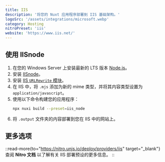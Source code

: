 ```yaml
---
title: IIS
description: '将您的 Nuxt 应用程序部署到 IIS 基础架构。'
logoSrc: '/assets/integrations/microsoft.webp'
category: Hosting
nitroPreset: 'iis'
website: 'https://www.iis.net/'
---
```


## 使用 IISnode

1. 在您的 Windows Server 上安装最新的 LTS 版本 [Node.js](https://nodejs.org/en/)。
2. 安装 [IISnode](https://github.com/azure/iisnode/releases)。
3. 安装 [IIS `URLRewrite` 模块](https://www.iis.net/downloads/microsoft/url-rewrite)。
4. 在 IIS 中，将 `.mjs` 添加为新的 mime 类型，并将其内容类型设置为 `application/javascript`。
5. 使用以下命令构建您的应用程序：
    ```bash [Terminal]
    npx nuxi build --preset=iis_node
    ```
5. 将 `.output` 文件夹的内容部署到您在 IIS 中的网站上。


## 更多选项

::read-more{to="https://nitro.unjs.io/deploy/providers/iis" target="_blank"}
查阅 **Nitro 文档** 以了解有关 IIS 部署预设的更多信息。
::
